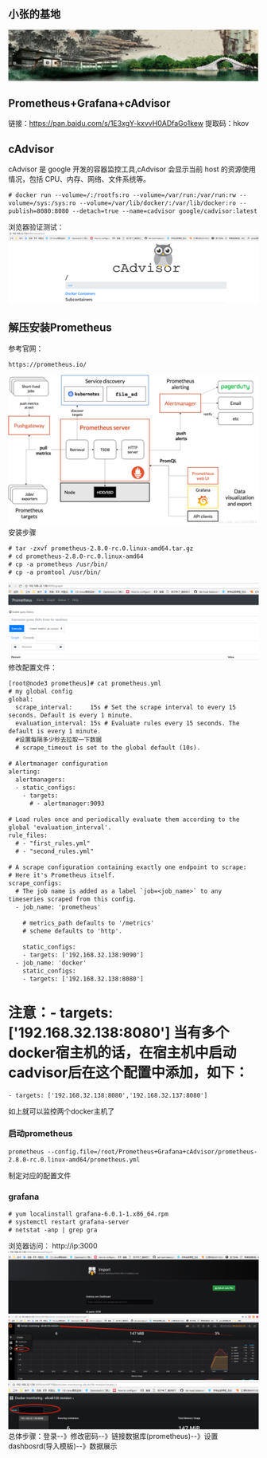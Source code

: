 ## 小张的基地
![banner](https://github.com/zhangyage/dockerfile/blob/master/dockerfile/lab-load-balance/docs/images/banner.png)
## Prometheus+Grafana+cAdvisor
链接：https://pan.baidu.com/s/1E3xgY-kxvvH0ADfaGo1kew 
提取码：hkov 

## cAdvisor
cAdvisor 是 google 开发的容器监控工具,cAdvisor 会显示当前 host 的资源使用情况，包括 CPU、内存、网络、文件系统等。
```
# docker run --volume=/:/rootfs:ro --volume=/var/run:/var/run:rw --volume=/sys:/sys:ro --volume=/var/lib/docker/:/var/lib/docker:ro --publish=8080:8080 --detach=true --name=cadvisor google/cadvisor:latest
```
浏览器验证测试：
![banner](https://github.com/zhangyage/dockerfile/blob/master/dockerfile/Prometheus%2BGrafana%2BcAdvisor/image/cadvisor.png)

## 解压安装Prometheus
参考官网：
```
https://prometheus.io/
```
![prometheus](https://github.com/zhangyage/dockerfile/blob/master/dockerfile/Prometheus%2BGrafana%2BcAdvisor/image/prometheus-jg.png)
安装步骤
```
# tar -zxvf prometheus-2.8.0-rc.0.linux-amd64.tar.gz
# cd prometheus-2.8.0-rc.0.linux-amd64
# cp -a prometheus /usr/bin/
# cp -a promtool /usr/bin/
```
![prometheus](https://github.com/zhangyage/dockerfile/blob/master/dockerfile/Prometheus%2BGrafana%2BcAdvisor/image/prometheus.png)
修改配置文件：
```
[root@node3 prometheus]# cat prometheus.yml 
# my global config
global:
  scrape_interval:     15s # Set the scrape interval to every 15 seconds. Default is every 1 minute.
  evaluation_interval: 15s # Evaluate rules every 15 seconds. The default is every 1 minute.
  #设置每隔多少秒去拉取一下数据
  # scrape_timeout is set to the global default (10s).

# Alertmanager configuration
alerting:
  alertmanagers:
  - static_configs:
    - targets:
      # - alertmanager:9093

# Load rules once and periodically evaluate them according to the global 'evaluation_interval'.
rule_files:
  # - "first_rules.yml"
  # - "second_rules.yml"

# A scrape configuration containing exactly one endpoint to scrape:
# Here it's Prometheus itself.
scrape_configs:
  # The job name is added as a label `job=<job_name>` to any timeseries scraped from this config.
  - job_name: 'prometheus'

    # metrics_path defaults to '/metrics'
    # scheme defaults to 'http'.

    static_configs:
    - targets: ['192.168.32.138:9090']
  - job_name: 'docker'
    static_configs:
    - targets: ['192.168.32.138:8080']
```
# 注意：- targets: ['192.168.32.138:8080']  当有多个docker宿主机的话，在宿主机中启动cadvisor后在这个配置中添加，如下：
```
- targets: ['192.168.32.138:8080','192.168.32.137:8080']
```
如上就可以监控两个docker主机了

### 启动prometheus
```
prometheus --config.file=/root/Prometheus+Grafana+cAdvisor/prometheus-2.8.0-rc.0.linux-amd64/prometheus.yml
```
制定对应的配置文件

### grafana
```
# yum localinstall grafana-6.0.1-1.x86_64.rpm
# systemctl restart grafana-server
# netstat -anp | grep gra
```
浏览器访问：
http://ip:3000
![grafana2](https://github.com/zhangyage/dockerfile/blob/master/dockerfile/Prometheus%2BGrafana%2BcAdvisor/image/grafana2.png)
![grafana2](https://github.com/zhangyage/dockerfile/blob/master/dockerfile/Prometheus%2BGrafana%2BcAdvisor/image/grafana3.png)
![grafana2](https://github.com/zhangyage/dockerfile/blob/master/dockerfile/Prometheus%2BGrafana%2BcAdvisor/image/grafana4.png)
总体步骤：登录--》修改密码--》链接数据库(prometheus)--》设置dashbosrd(导入模板)--》数据展示
